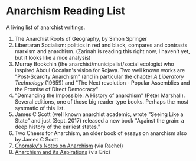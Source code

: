 # Anarchism Reading List

A living list of anarchist writings. 

1. The Anarchist Roots of Geography, by Simon Springer 
2. Libertaran Socialism: politics in red and black, compares and contrasts marxism and anarchism.  (Zarinah is reading this right now, I haven't yet, but it looks like a nice analysis)
3. Murray Bookchin (the anarchist/municipalist/social ecologist who inspired Abdul Occalan's vision for Rojava. Two well known works are "Post-Scarcity Anarchism" (and in particular the chapter _A Liberatory Technology_ (1965!)) and "The Next revolution - Popular Assemblies and the Promise of Direct Democracy"
4. "Demanding the Impossible: A History of anarchism" (Peter Marshall). Several editions, one of those big reader type books. Perhaps the most systmatic of this list. 
5. James C Scott (well known anarchist academic, wrote "Seeing Like a State" and just (Sept. 2017) released a new book "Against the grain: a deep history of the earliest states."
6. Two Cheers for Anarchism, an older book of essays on anarchism also by James C Scott
1. [Chomsky's Notes on Anarchism](https://chomsky.info/1970____/) (via Rachel)
1. [Anarchism and its Aspirations](https://www.akpress.org/anarchism-and-its-aspirations.html) (via Eric) 